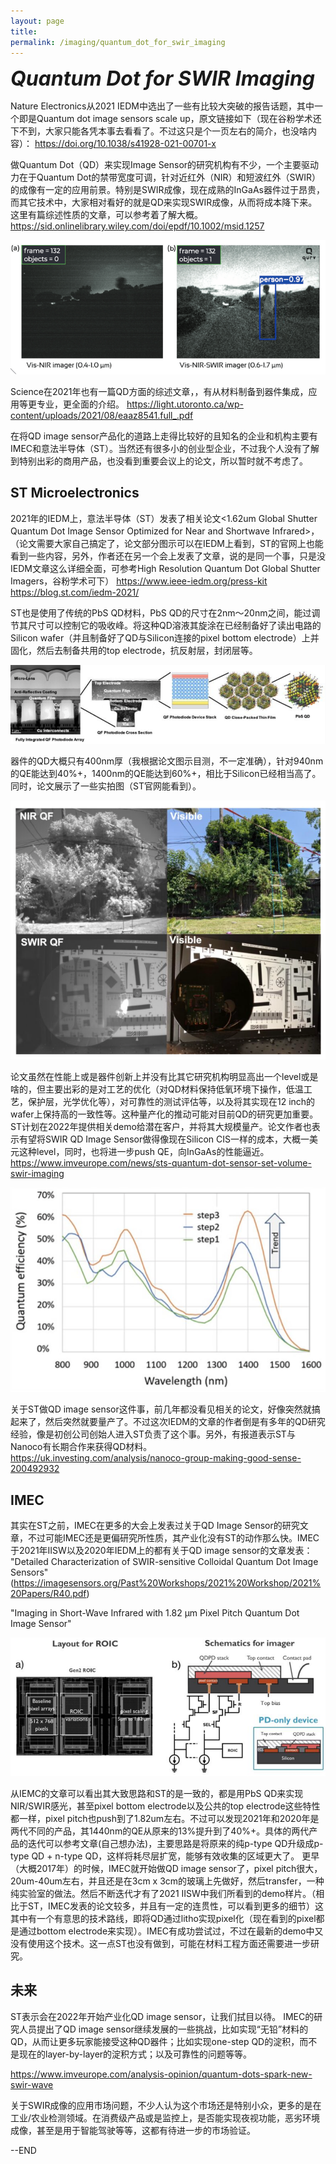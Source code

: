 ```yaml
---
layout: page
title: 
permalink: /imaging/quantum_dot_for_swir_imaging
---
```


***<font size=6>Quantum Dot for SWIR Imaging</font>***


Nature Electronics从2021 IEDM中选出了一些有比较大突破的报告话题，其中一个即是Quantum dot image sensors scale up，原文链接如下（现在谷粉学术还下不到，大家只能各凭本事去看看了。不过这只是个一页左右的简介，也没啥内容）：
https://doi.org/10.1038/s41928-021-00701-x

做Quantum Dot（QD）来实现Image Sensor的研究机构有不少，一个主要驱动力在于Quantum Dot的禁带宽度可调，针对近红外（NIR）和短波红外（SWIR）的成像有一定的应用前景。特别是SWIR成像，现在成熟的InGaAs器件过于昂贵，而其它技术中，大家相对看好的就是QD来实现SWIR成像，从而将成本降下来。这里有篇综述性质的文章，可以参考着了解大概。
https://sid.onlinelibrary.wiley.com/doi/epdf/10.1002/msid.1257

![Vis_NIR_SWIR](https://raw.githubusercontent.com/betterCallChen/imageData/main/Figures/data1/Vis_NIR_SWIR.png)


Science在2021年也有一篇QD方面的综述文章，<Semiconductor quantum dots: Technological progress and future challenges>，有从材料制备到器件集成，应用等更专业，更全面的介绍。
https://light.utoronto.ca/wp-content/uploads/2021/08/eaaz8541.full_.pdf

在将QD image sensor产品化的道路上走得比较好的且知名的企业和机构主要有IMEC和意法半导体（ST）。当然还有很多小的创业型企业，不过我个人没有了解到特别出彩的商用产品，也没看到重要会议上的论文，所以暂时就不考虑了。

## ST Microelectronics
2021年的IEDM上，意法半导体（ST）发表了相关论文<1.62um Global Shutter Quantum Dot Image Sensor Optimized for Near and Shortwave Infrared>，（论文需要大家自己搞定了，论文部分图示可以在IEDM上看到，ST的官网上也能看到一些内容，另外，作者还在另一个会上发表了文章，说的是同一个事，只是没IEDM文章这么详细全面，可参考High Resolution Quantum Dot Global Shutter Imagers，谷粉学术可下）
https://www.ieee-iedm.org/press-kit
https://blog.st.com/iedm-2021/

ST也是使用了传统的PbS QD材料，PbS QD的尺寸在2nm～20nm之间，能过调节其尺寸可以控制它的吸收峰。将这种QD溶液其旋涂在已经制备好了读出电路的Silicon wafer（并且制备好了QD与Silicon连接的pixel bottom electrode）上并固化，然后去制备共用的top electrode，抗反射层，封闭层等。

![SWIR ST](https://raw.githubusercontent.com/betterCallChen/imageData/main/Figures/data1/ST_QuantumDot.png)

器件的QD大概只有400nm厚（我根据论文图示目测，不一定准确），针对940nm的QE能达到40%+，1400nm的QE能达到60%+，相比于Silicon已经相当高了。同时，论文展示了一些实拍图（ST官网能看到）。

![SWIR imaging](https://raw.githubusercontent.com/betterCallChen/imageData/main/Figures/data1/SWIRsample.png)

论文虽然在性能上或是器件创新上并没有比其它研究机构明显高出一个level或是啥的，但主要出彩的是对工艺的优化（对QD材料保持低氧环境下操作，低温工艺，保护层，光学优化等），对可靠性的测试评估等，以及将其实现在12 inch的wafer上保持高的一致性等。这种量产化的推动可能对目前QD的研究更加重要。ST计划在2022年提供相关demo给潜在客户，并将其大规模量产。论文作者也表示有望将SWIR QD Image Sensor做得像现在Silicon CIS一样的成本，大概一美元这种level，同时，也将进一步push QE，向InGaAs的性能逼近。
https://www.imveurope.com/news/sts-quantum-dot-sensor-set-volume-swir-imaging

![QE](https://raw.githubusercontent.com/betterCallChen/imageData/main/Figures/data1/QE.png)

关于ST做QD image sensor这件事，前几年都没看见相关的论文，好像突然就搞起来了，然后突然就要量产了。不过这次IEDM的文章的作者倒是有多年的QD研究经验，像是初创公司创始人进入ST负责了这个事。另外，有报道表示ST与Nanoco有长期合作来获得QD材料。
https://uk.investing.com/analysis/nanoco-group-making-good-sense-200492932

## IMEC
其实在ST之前，IMEC在更多的大会上发表过关于QD Image Sensor的研究文章，不过可能IMEC还是更偏研究所性质，其产业化没有ST的动作那么快。IMEC于2021年IISW以及2020年IEDM上的都有关于QD image sensor的文章发表：
"Detailed Characterization of SWIR-sensitive Colloidal Quantum Dot Image Sensors"
(https://imagesensors.org/Past%20Workshops/2021%20Workshop/2021%20Papers/R40.pdf)

"Imaging in Short-Wave Infrared with 1.82 μm Pixel Pitch Quantum Dot Image Sensor"


![IMEC_quantumDot](https://raw.githubusercontent.com/betterCallChen/imageData/main/Figures/data1/IMEC_quantumDot.png)

从IEMC的文章可以看出其大致思路和ST的是一致的，都是用PbS QD来实现NIR/SWIR感光，甚至pixel bottom electrode以及公共的top electrode这些特性都一样，pixel pitch也push到了1.82um左右。不过可以发现2021年和2020年是两代不同的产品，其1440nm的QE从原来的13%提升到了40%+。具体的两代产品的迭代可以参考文章<Thin-Film Photodetector Optimization for High-Performance Short-Wavelength Infrared Imaging>(自己想办法)，主要思路是将原来的纯p-type QD升级成p-type QD + n-type QD，这样将耗尽层扩宽，能够有效收集的区域更大了。
更早（大概2017年）的时候，IMEC就开始做QD image sensor了，pixel pitch很大，20um-40um左右，并且还是在3cm x 3cm的玻璃上先做好，然后transfer，一种纯实验室的做法。然后不断迭代才有了2021 IISW中我们所看到的demo样片。（相比于ST，IMEC发表的论文较多，并且有一定的连贯性，可以看到更多的细节）这其中有一个有意思的技术路线，即将QD通过litho实现pixel化（现在看到的pixel都是通过bottom electrode来实现）。IMEC有成功尝试过，不过在最新的demo中又没有使用这个技术。这一点ST也没有做到，可能在材料工程方面还需要进一步研究。

## 未来
ST表示会在2022年开始产业化QD image sensor，让我们拭目以待。
IMEC的研究人员提出了QD image sensor继续发展的一些挑战，比如实现“无铅”材料的QD，从而让更多玩家能接受这种QD器件；比如实现one-step QD的淀积，而不是现在的layer-by-layer的淀积方式；以及可靠性的问题等等。

https://www.imveurope.com/analysis-opinion/quantum-dots-spark-new-swir-wave

关于SWIR成像的应用市场问题，不少人认为这个市场还是特别小众，更多的是在工业/农业检测领域。在消费级产品或是监控上，是否能实现夜视功能，恶劣环境成像，甚至是用于智能驾驶等等，这都有待进一步的市场验证。



--END